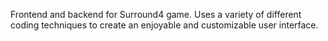 Frontend and backend for Surround4 game. Uses a variety of different coding techniques to create an 
enjoyable and customizable user interface. 
